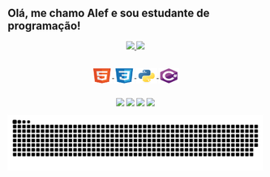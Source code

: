 ## Olá, me chamo Alef e sou estudante de programação!

<div align="center">
  <a href="https://github.com/AlefVaz">
  <img height="180em" src="https://github-readme-stats.vercel.app/api?username=AlefVaz&show_icons=true&theme=tokyonight&include_all_commits=true&count_private=true&card_width=200"/>
  <img height="130em" src="https://github-readme-stats.vercel.app/api/top-langs/?username=AlefVaz&layout=compact&langs_count=7&theme=tokyonight&card_width=100px"/>
</div>
<div style="display: inline_block"><br>

  </div>
  
<div align="center">
<div style="display: inline_block"><br>
  <img align="center" alt="Alef-HTML" height="30" width="40" src="https://raw.githubusercontent.com/devicons/devicon/master/icons/html5/html5-original.svg">
  <img align="center" alt="Alef-CSS" height="30" width="40" src="https://raw.githubusercontent.com/devicons/devicon/master/icons/css3/css3-original.svg">
  <img align="center" alt="Alef-Python" height="30" width="40" src="https://raw.githubusercontent.com/devicons/devicon/master/icons/python/python-original.svg">
  <img align="center" alt="Alef-Csharp" height="30" width="40" src="https://raw.githubusercontent.com/devicons/devicon/master/icons/csharp/csharp-original.svg">
  
</div>
  </div>
  
  ##
 <div align="center">
<div> 
  
  <a href="https://instagram.com/alef.jpg" target="_blank"><img src="https://img.shields.io/badge/-Instagram-%23E4405F?style=for-the-badge&logo=instagram&logoColor=white" target="_blank"></a>
 	<a href="https://www.twitch.tv/ragdovsky" target="_blank"><img src="https://img.shields.io/badge/Twitch-9146FF?style=for-the-badge&logo=twitch&logoColor=white" target="_blank"></a> 
  <a href = "mailto:alef.l.vaz@gmail.com"><img src="https://img.shields.io/badge/-Gmail-%23333?style=for-the-badge&logo=gmail&logoColor=white" target="_blank"></a>
  <a href="https://www.linkedin.com/in/alef-vaz" target="_blank"><img src="https://img.shields.io/badge/-LinkedIn-%230077B5?style=for-the-badge&logo=linkedin&logoColor=white" target="_blank"></a> 
 
  ![Snake animation](https://github.com/AlefVaz/AlefVaz/blob/output/github-contribution-grid-snake.svg)
 </div>
</div>
